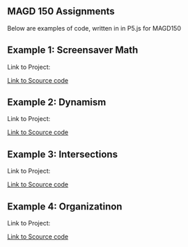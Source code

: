 ## MAGD 150 Assignments

Below are examples of code, written in in P5.js for MAGD150

## Example 1: Screensaver Math

Link to Project:

[Link to Scource code](https://github.com/codeman2525/MAGD-150/blob/gh-pages/f19magd150lab03_Garthwaite/ScreenSaver.js)

## Example 2: Dynamism

Link to Project:

[Link to Scource code](https://github.com/codeman2525/MAGD-150/blob/gh-pages/s19magd150lab04_Garthwaite/Dynamism.js)

## Example 3: Intersections

Link to Project:

[Link to Scource code](https://github.com/codeman2525/MAGD-150/blob/gh-pages/MAGD150_P5_HW%205/HW%205/Intersection.js)

## Example 4: Organizatinon 

Link to Project:

[Link to Scource code](https://github.com/codeman2525/MAGD-150/blob/gh-pages/MAGD150_P5_HW%206/Organization.js)

